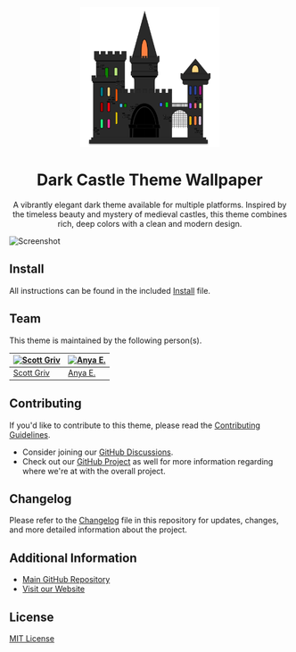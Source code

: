 <div align="center">
    <a href="https://github.com/scottgriv/Dark-Castle-Theme" target="_blank">
        <img src="./docs/images/icon.png" width="250" height="250"/>
    </a>
</div>
<h1 align="center">Dark Castle Theme Wallpaper</h1>
<p align="center">
  A vibrantly elegant dark theme available for multiple platforms. Inspired by the timeless beauty and mystery of medieval castles, this theme combines rich, deep colors with a clean and modern design.
</p>

![Screenshot](./screenshot.png)

## Install

All instructions can be found in the included [Install](INSTALL.md) file.

## Team

This theme is maintained by the following person(s).

| [![Scott Griv](https://github.com/scottgriv.png?size=100)](https://github.com/scottgriv) | [![Anya E.](https://github.com/anyaenko.png?size=100)](https://github.com/anyaenko) |
| ---------------------------------------------------------------------------------------- | ----------------------------------------------------------------------------------- |
| [Scott Griv](https://github.com/scottgriv)                                               | [Anya E.](https://github.com/anyaenko)                                              |

## Contributing

If you'd like to contribute to this theme, please read the [Contributing Guidelines](./.github/CONTRIBUTING.md).

- Consider joining our [GitHub Discussions](https://github.com/scottgriv/Dark-Castle-Theme/discussions).
- Check out our [GitHub Project](https://github.com/users/scottgriv/projects/14) as well for more information regarding where we're at with the overall project.

## Changelog

Please refer to the [Changelog](.github/CHANGELOG.md) file in this repository for updates, changes, and more detailed information about the project.

## Additional Information

- [Main GitHub Repository](https://github.com/scottgriv/Dark-Castle-Theme)
- [Visit our Website](https://darkcastle.netlify.app/)

## License

[MIT License](./LICENSE)
